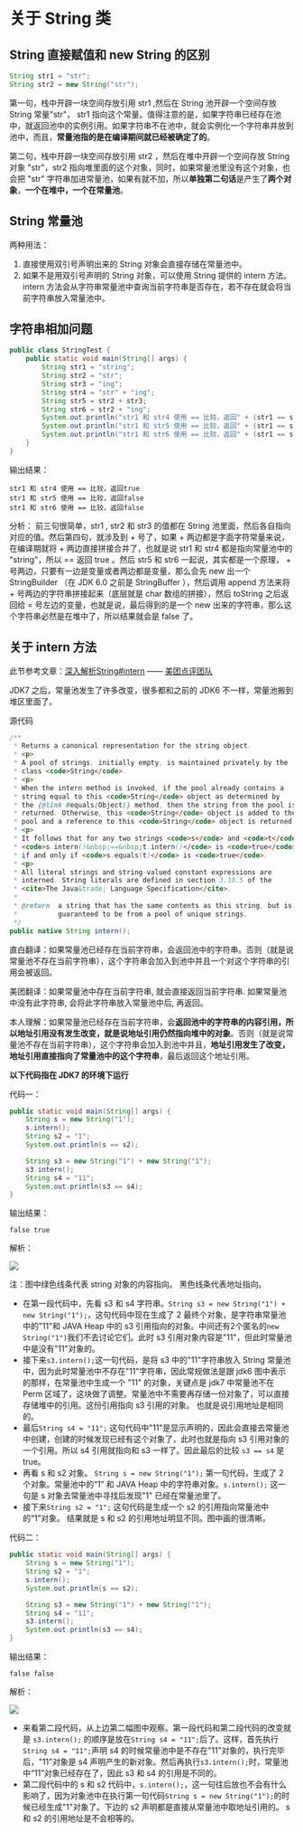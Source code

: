 # 关于 String 类

## String 直接赋值和 new String 的区别

```java
String str1 = "str";
String str2 = new String("str");
```

第一句，栈中开辟一块空间存放引用 str1 ,然后在 String 池开辟一个空间存放 String 常量"str"， str1 指向这个常量。值得注意的是，如果字符串已经存在池中，就返回池中的实例引用。如果字符串不在池中，就会实例化一个字符串并放到池中，而且，**常量池指的是在编译期间就已经被确定了的**。

第二句，栈中开辟一块空间存放引用 str2 ，然后在堆中开辟一个空间存放 String 对象 "str"，str2 指向堆里面的这个对象，同时，如果常量池里没有这个对象，也会把 "str" 字符串加进常量池，如果有就不加，所以**单独第二句话**是产生了**两个对象**，**一个在堆中，一个在常量池**。

## String 常量池

两种用法：

1. 直接使用双引号声明出来的 String 对象会直接存储在常量池中。
2. 如果不是用双引号声明的 String 对象，可以使用 String 提供的 intern 方法。 intern 方法会从字符串常量池中查询当前字符串是否存在，若不存在就会将当前字符串放入常量池中。

## 字符串相加问题

```java
public class StringTest {
	public static void main(String[] args) {
		String str1 = "string";
		String str2 = "str";
		String str3 = "ing";
		String str4 = "str" + "ing";
		String str5 = str2 + str3;
		String str6 = str2 + "ing";	
		System.out.println("str1 和 str4 使用 == 比较，返回" + (str1 == str4));	
		System.out.println("str1 和 str5 使用 == 比较，返回" + (str1 == str5));
		System.out.println("str1 和 str6 使用 == 比较，返回" + (str1 == str6));	
	}
}
```

输出结果：

```
str1 和 str4 使用 == 比较，返回true
str1 和 str5 使用 == 比较，返回false
str1 和 str6 使用 == 比较，返回false
```

分析： 前三句很简单，str1 , str2 和 str3 的值都在 String 池里面，然后各自指向对应的值。然后第四句，就涉及到 + 号了，如果 + 两边都是字面字符常量来说，在编译期就将 + 两边直接拼接合并了，也就是说 str1 和 str4 都是指向常量池中的 "string"，所以 == 返回 true 。然后 str5 和 str6 一起说，其实都是一个原理， + 号两边，只要有一边是变量或者两边都是变量，那么会先 new 出一个  StringBuilder （在 JDK 6.0 之前是 StringBuffer ），然后调用 append 方法来将 + 号两边的字符串拼接起来（底层就是 char 数组的拼接），然后 toString 之后返回给 = 号左边的变量，也就是说，最后得到的是一个 new 出来的字符串，那么这个字符串必然是在堆中了，所以结果就会是 false 了。

## 关于 intern 方法 

此节参考文章：[深入解析String#intern](https://tech.meituan.com/in_depth_understanding_string_intern.html) —— [美团点评团队](https://tech.meituan.com/)

JDK7 之后，常量池发生了许多改变，很多都和之前的 JDK6 不一样，常量池搬到堆区里面了。

源代码

```java
/** 
 * Returns a canonical representation for the string object. 
 * <p> 
 * A pool of strings, initially empty, is maintained privately by the 
 * class <code>String</code>. 
 * <p> 
 * When the intern method is invoked, if the pool already contains a 
 * string equal to this <code>String</code> object as determined by 
 * the {@link #equals(Object)} method, then the string from the pool is 
 * returned. Otherwise, this <code>String</code> object is added to the 
 * pool and a reference to this <code>String</code> object is returned. 
 * <p> 
 * It follows that for any two strings <code>s</code> and <code>t</code>, 
 * <code>s.intern()&nbsp;==&nbsp;t.intern()</code> is <code>true</code> 
 * if and only if <code>s.equals(t)</code> is <code>true</code>. 
 * <p> 
 * All literal strings and string-valued constant expressions are 
 * interned. String literals are defined in section 3.10.5 of the 
 * <cite>The Java&trade; Language Specification</cite>. 
 * 
 * @return  a string that has the same contents as this string, but is 
 *          guaranteed to be from a pool of unique strings. 
 */  
public native String intern();
```

直白翻译：如果常量池已经存在当前字符串，会返回池中的字符串。否则（就是说常量池不存在当前字符串），这个字符串会加入到池中并且一个对这个字符串的引用会被返回。

美团翻译：如果常量池中存在当前字符串, 就会直接返回当前字符串. 如果常量池中没有此字符串, 会将此字符串放入常量池中后, 再返回。

本人理解：如果常量池已经存在当前字符串，会**返回池中的字符串的内容引用，所以地址引用没有发生改变，就是说地址引用仍然指向堆中的对象**。否则（就是说常量池不存在当前字符串），这个字符串会加入到池中并且，**地址引用发生了改变，地址引用直接指向了常量池中的这个字符串**，最后返回这个地址引用。

**以下代码指在 JDK7 的环境下运行**

代码一：

```java
public static void main(String[] args) {
    String s = new String("1");
    s.intern();
    String s2 = "1";
    System.out.println(s == s2);

    String s3 = new String("1") + new String("1");
    s3.intern();
    String s4 = "11";
    System.out.println(s3 == s4);
}
```

输出结果：

```
false true
```

解析：

![](https://tech.meituan.com/img/in_depth_understanding_string_intern/jdk7_1.png)

注：图中绿色线条代表 string 对象的内容指向。 黑色线条代表地址指向。

- 在第一段代码中，先看 s3 和 s4 字符串。`String s3 = new String("1") + new String("1");`，这句代码中现在生成了 2 最终个对象，是字符串常量池中的"11"和 JAVA Heap 中的 s3 引用指向的对象。中间还有2个匿名的`new String("1")`我们不去讨论它们。此时 s3 引用对象内容是"11"，但此时常量池中是没有"11"对象的。
- 接下来`s3.intern();`这一句代码，是将 s3 中的"11"字符串放入 String 常量池中，因为此时常量池中不存在"11"字符串，因此常规做法是跟 jdk6 图中表示的那样，在常量池中生成一个 "11" 的对象，关键点是 jdk7 中常量池不在 Perm 区域了，这块做了调整。常量池中不需要再存储一份对象了，可以直接存储堆中的引用。这份引用指向 s3 引用的对象。 也就是说引用地址是相同的。
- 最后`String s4 = "11";` 这句代码中"11"是显示声明的，因此会直接去常量池中创建，创建的时候发现已经有这个对象了，此时也就是指向 s3 引用对象的一个引用。所以 s4 引用就指向和 s3 一样了。因此最后的比较 `s3 == s4` 是 true。
- 再看 s 和 s2 对象。 `String s = new String("1");` 第一句代码，生成了 2 个对象。常量池中的“1” 和 JAVA Heap 中的字符串对象。`s.intern();` 这一句是 s 对象去常量池中寻找后发现"1" 已经在常量池里了。
- 接下来`String s2 = "1";` 这句代码是生成一个 s2 的引用指向常量池中的“1”对象。 结果就是 s 和 s2 的引用地址明显不同。图中画的很清晰。

代码二：

```java
public static void main(String[] args) {
    String s = new String("1");
    String s2 = "1";
    s.intern();
    System.out.println(s == s2);

    String s3 = new String("1") + new String("1");
    String s4 = "11";
    s3.intern();
    System.out.println(s3 == s4);
}
```

输出结果：

```
false false
```

解析：

![](https://tech.meituan.com/img/in_depth_understanding_string_intern/jdk7_2.png)

- 来看第二段代码，从上边第二幅图中观察。第一段代码和第二段代码的改变就是 `s3.intern();` 的顺序是放在`String s4 = "11";`后了。这样，首先执行`String s4 = "11";`声明 s4 的时候常量池中是不存在"11"对象的，执行完毕后，"11"对象是 s4 声明产生的新对象。然后再执行`s3.intern();`时，常量池中“11”对象已经存在了，因此 s3 和 s4 的引用是不同的。
- 第二段代码中的 s 和 s2 代码中，`s.intern();`，这一句往后放也不会有什么影响了，因为对象池中在执行第一句代码`String s = new String("1");`的时候已经生成"1"对象了。下边的 s2 声明都是直接从常量池中取地址引用的。 s 和 s2 的引用地址是不会相等的。
